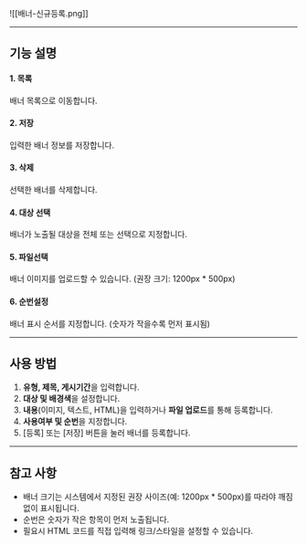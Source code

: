 ![[배너-신규등록.png]]

---
## 기능 설명

#### 1. 목록
배너 목록으로 이동합니다. 

#### 2. 저장  
입력한 배너 정보를 저장합니다.  

#### 3. 삭제  
선택한 배너를 삭제합니다.  

#### 4. 대상 선택  
배너가 노출될 대상을 전체 또는 선택으로 지정합니다.  

#### 5. 파일선택  
배너 이미지를 업로드할 수 있습니다. (권장 크기: 1200px * 500px)  

#### 6. 순번설정  
배너 표시 순서를 지정합니다. (숫자가 작을수록 먼저 표시됨)  


---

## 사용 방법
1. **유형, 제목, 게시기간**을 입력합니다.  
2. **대상 및 배경색**을 설정합니다.  
3. **내용**(이미지, 텍스트, HTML)을 입력하거나 **파일 업로드**를 통해 등록합니다.  
4. **사용여부 및 순번**을 지정합니다.  
5. [등록] 또는 [저장] 버튼을 눌러 배너를 등록합니다.  

---

## 참고 사항
- 배너 크기는 시스템에서 지정된 권장 사이즈(예: 1200px * 500px)를 따라야 깨짐 없이 표시됩니다.  
- 순번은 숫자가 작은 항목이 먼저 노출됩니다.  
- 필요시 HTML 코드를 직접 입력해 링크/스타일을 설정할 수 있습니다.  
